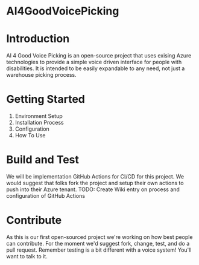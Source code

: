 # AI4GoodVoicePicking

# Introduction 
AI 4 Good Voice Picking is an open-source project that uses exising Azure technologies to provide a simple voice driven interface for people with disabilities. It is intended to be easily expandable to any need, not just a warehouse picking process.

# Getting Started
1. Environment Setup
1. Installation Process
1. Configuration
1. How To Use

# Build and Test
We will be implementation GitHub Actions for CI/CD for this project. We would suggest that folks fork the project and setup their own actions to push into their Azure tenant.
TODO: Create Wiki entry on process and configuration of GitHub Actions

# Contribute
As this is our first open-sourced project we're working on how best people can contribute. For the moment we'd suggest fork, change, test, and do a pull request. Remember testing is a bit different with a voice system! You'll want to talk to it.

